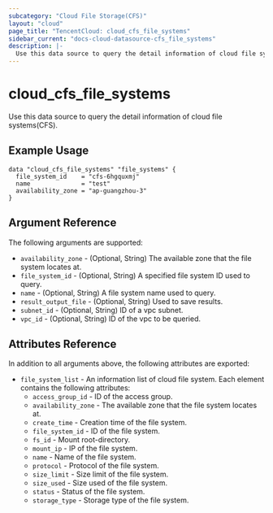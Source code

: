 ```yaml
---
subcategory: "Cloud File Storage(CFS)"
layout: "cloud"
page_title: "TencentCloud: cloud_cfs_file_systems"
sidebar_current: "docs-cloud-datasource-cfs_file_systems"
description: |-
  Use this data source to query the detail information of cloud file systems(CFS).
---
```


# cloud_cfs_file_systems

Use this data source to query the detail information of cloud file systems(CFS).

## Example Usage

```hcl
data "cloud_cfs_file_systems" "file_systems" {
  file_system_id    = "cfs-6hgquxmj"
  name              = "test"
  availability_zone = "ap-guangzhou-3"
}
```

## Argument Reference

The following arguments are supported:

* `availability_zone` - (Optional, String) The available zone that the file system locates at.
* `file_system_id` - (Optional, String) A specified file system ID used to query.
* `name` - (Optional, String) A file system name used to query.
* `result_output_file` - (Optional, String) Used to save results.
* `subnet_id` - (Optional, String) ID of a vpc subnet.
* `vpc_id` - (Optional, String) ID of the vpc to be queried.

## Attributes Reference

In addition to all arguments above, the following attributes are exported:

* `file_system_list` - An information list of cloud file system. Each element contains the following attributes:
  * `access_group_id` - ID of the access group.
  * `availability_zone` - The available zone that the file system locates at.
  * `create_time` - Creation time of the file system.
  * `file_system_id` - ID of the file system.
  * `fs_id` - Mount root-directory.
  * `mount_ip` - IP of the file system.
  * `name` - Name of the file system.
  * `protocol` - Protocol of the file system.
  * `size_limit` - Size limit of the file system.
  * `size_used` - Size used of the file system.
  * `status` - Status of the file system.
  * `storage_type` - Storage type of the file system.


